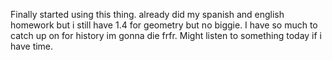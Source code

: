 Finally started using this thing. already did my spanish and english homework but i still have 1.4 for geometry but no biggie. I have so much to catch up on for history im gonna die frfr. Might listen to something today if i have time.